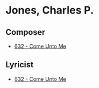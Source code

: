 # Jones, Charles P.

## Composer

- [632 - Come Unto Me](/hymns/632.md)

## Lyricist

- [632 - Come Unto Me](/hymns/632.md)

